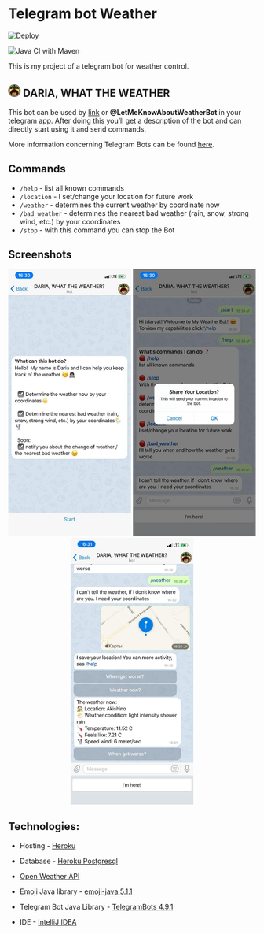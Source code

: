 # Telegram bot Weather

[![Deploy](https://www.herokucdn.com/deploy/button.svg)](https://heroku.com/deploy?template=https://github.com/TDaryaT/Telegram_Bot_Weather) 

![Java CI with Maven](https://github.com/TDaryaT/Telegram_Bot_Weather/workflows/Java%20CI%20with%20Maven/badge.svg)

This is my project of a telegram bot for weather control.

## <img src="https://github.com/TDaryaT/Telegram_Bot_Weather/blob/master/img/logo_Dasha-What-The-Weather.png" width = 25> DARIA, WHAT THE WEATHER

This bot can be used by [link](https://t.me/LetMeKnowAboutWeatherBot) or <b> @LetMeKnowAboutWeatherBot </b> in your telegram app. 
After doing this you’ll get a description of the bot and can directly start using it and send commands.

More information concerning Telegram Bots can be found [here](https://core.telegram.org/bots). 

## Commands

* `/help`         - list all known commands
* `/location`     - I set/change your location for future work 
* `/weather`      - determines the current weather by coordinate now 
* `/bad_weather`  - determines the nearest bad weather (rain, snow, strong wind, etc.) by your coordinates
* `/stop`         - with this command you can stop the Bot

## Screenshots

<p align="center">
  <img src="https://github.com/TDaryaT/Telegram_Bot_Weather/blob/master/img/screenshot1.jpg" width="250" title="Start">
  <img src="https://github.com/TDaryaT/Telegram_Bot_Weather/blob/master/img/screenshot2.jpg" width="250" title="Location">
  <img src="https://github.com/TDaryaT/Telegram_Bot_Weather/blob/master/img/screenshot3.jpg" width="250" title="weather">
</p>

## Technologies:

* Hosting - [Heroku](https://www.heroku.com/java) 

* Database - [Heroku Postgresql](https://elements.heroku.com/addons/heroku-postgresql)

* [Open Weather API](https://openweathermap.org/api)

* Emoji Java library - [emoji-java 5.1.1](https://github.com/vdurmont/emoji-java)

* Telegram Bot Java Library - [TelegramBots 4.9.1](https://github.com/rubenlagus/TelegramBots)

* IDE - [IntelliJ IDEA](https://www.jetbrains.com/idea/download/#section=linux)

 

